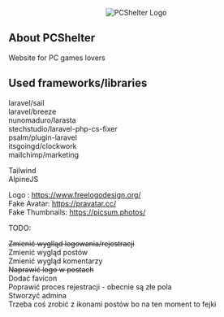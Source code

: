 <p align="center"><img src="public/storage/logo.png" alt="PCShelter Logo"></p>

## About PCShelter

Website for PC games lovers

## Used frameworks/libraries

laravel/sail </br>
laravel/breeze </br>
nunomaduro/larasta </br>
stechstudio/laravel-php-cs-fixer </br>
psalm/plugin-laravel </br>
itsgoingd/clockwork </br>
mailchimp/marketing </br>

Tailwind </br>
AlpineJS

Logo : https://www.freelogodesign.org/ </br>
Fake Avatar: https://pravatar.cc/ </br>
Fake Thumbnails: https://picsum.photos/

TODO:

<s>Zmienić wyglląd logowania/rejestracji</s> </br>
Zmienić wygląd postów </br>
Zmienić wygląd komentarzy </br>
<s>Naprawić logo w postach </s></br>
Dodać favicon </br>
Poprawić proces rejestracji - obecnie są złe pola </br>
Stworzyć admina </br>
Trzeba coś zrobić z ikonami postów bo na ten moment to fejki </br>

